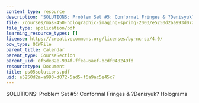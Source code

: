 ```yaml
---
content_type: resource
description: 'SOLUTIONS: Problem Set #5: Conformal Fringes & ?Denisyuk? Holograms'
file: /courses/mas-450-holographic-imaging-spring-2003/e5250d2aa993d0725ad5f6a9ac5e45c7_ps05solutions.pdf
file_type: application/pdf
learning_resource_types: []
license: https://creativecommons.org/licenses/by-nc-sa/4.0/
ocw_type: OCWFile
parent_title: Calendar
parent_type: CourseSection
parent_uid: ef5de82e-994f-ffea-6aef-bcdf048249fd
resourcetype: Document
title: ps05solutions.pdf
uid: e5250d2a-a993-d072-5ad5-f6a9ac5e45c7
---
```

SOLUTIONS: Problem Set #5: Conformal Fringes & ?Denisyuk? Holograms